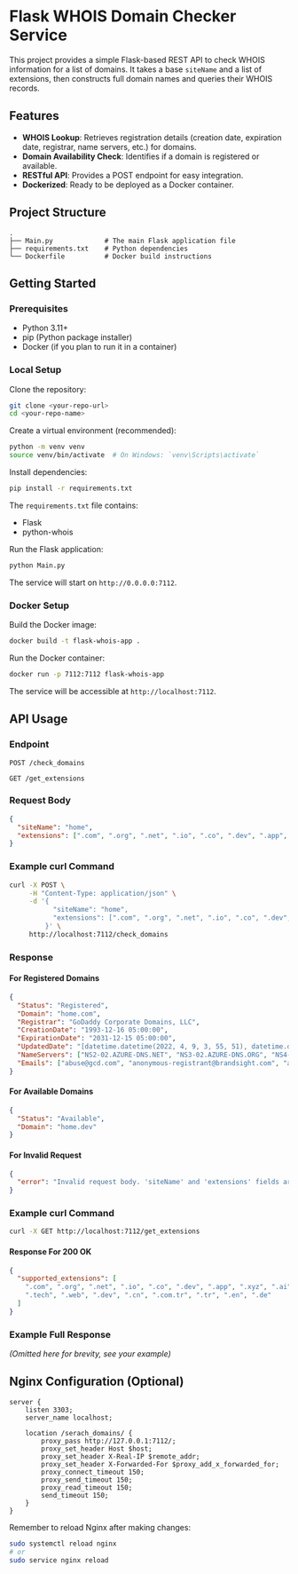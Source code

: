 
# Flask WHOIS Domain Checker Service

This project provides a simple Flask-based REST API to check WHOIS information for a list of domains. It takes a base `siteName` and a list of extensions, then constructs full domain names and queries their WHOIS records.

## Features

- **WHOIS Lookup**: Retrieves registration details (creation date, expiration date, registrar, name servers, etc.) for domains.
- **Domain Availability Check**: Identifies if a domain is registered or available.
- **RESTful API**: Provides a POST endpoint for easy integration.
- **Dockerized**: Ready to be deployed as a Docker container.

## Project Structure

```
.
├── Main.py             # The main Flask application file
├── requirements.txt    # Python dependencies
└── Dockerfile          # Docker build instructions
```

## Getting Started

### Prerequisites

- Python 3.11+
- pip (Python package installer)
- Docker (if you plan to run it in a container)

### Local Setup

Clone the repository:

```bash
git clone <your-repo-url>
cd <your-repo-name>
```

Create a virtual environment (recommended):

```bash
python -m venv venv
source venv/bin/activate  # On Windows: `venv\Scripts\activate`
```

Install dependencies:

```bash
pip install -r requirements.txt
```

The `requirements.txt` file contains:

- Flask
- python-whois

Run the Flask application:

```bash
python Main.py
```

The service will start on `http://0.0.0.0:7112`.

### Docker Setup

Build the Docker image:

```bash
docker build -t flask-whois-app .
```

Run the Docker container:

```bash
docker run -p 7112:7112 flask-whois-app
```

The service will be accessible at `http://localhost:7112`.

## API Usage

### Endpoint

`POST /check_domains`

`GET /get_extensions`

### Request Body

```json
{
  "siteName": "home",
  "extensions": [".com", ".org", ".net", ".io", ".co", ".dev", ".app", ".xyz"]
}
```

### Example curl Command

```bash
curl -X POST \
     -H "Content-Type: application/json" \
     -d '{
           "siteName": "home",
           "extensions": [".com", ".org", ".net", ".io", ".co", ".dev", ".app", ".xyz"]
         }' \
     http://localhost:7112/check_domains
```

### Response

#### For Registered Domains

```json
{
  "Status": "Registered",
  "Domain": "home.com",
  "Registrar": "GoDaddy Corporate Domains, LLC",
  "CreationDate": "1993-12-16 05:00:00",
  "ExpirationDate": "2031-12-15 05:00:00",
  "UpdatedDate": "[datetime.datetime(2022, 4, 9, 3, 55, 51), datetime.datetime(2022, 4, 9, 3, 53, 51)]",
  "NameServers": ["NS2-02.AZURE-DNS.NET", "NS3-02.AZURE-DNS.ORG", "NS4-02.AZURE-DNS.INFO"],
  "Emails": ["abuse@gcd.com", "anonymous-registrant@brandsight.com", "anonymous-tech@brandsight.com"]
}
```

#### For Available Domains

```json
{
  "Status": "Available",
  "Domain": "home.dev"
}
```

#### For Invalid Request

```json
{
  "error": "Invalid request body. 'siteName' and 'extensions' fields are required."
}
```
### Example curl Command

```bash
curl -X GET http://localhost:7112/get_extensions
```
#### Response For 200 OK

```json
{
  "supported_extensions": [
    ".com", ".org", ".net", ".io", ".co", ".dev", ".app", ".xyz", ".ai",
    ".tech", ".web", ".dev", ".cn", ".com.tr", ".tr", ".en", ".de"
  ]
}

```

### Example Full Response

*(Omitted here for brevity, see your example)*

## Nginx Configuration (Optional)

```nginx
server {
    listen 3303;
    server_name localhost;

    location /serach_domains/ {
        proxy_pass http://127.0.0.1:7112/;
        proxy_set_header Host $host;
        proxy_set_header X-Real-IP $remote_addr;
        proxy_set_header X-Forwarded-For $proxy_add_x_forwarded_for;
        proxy_connect_timeout 150;
        proxy_send_timeout 150;
        proxy_read_timeout 150;
        send_timeout 150;
    }
}
```

Remember to reload Nginx after making changes:

```bash
sudo systemctl reload nginx
# or
sudo service nginx reload
```
